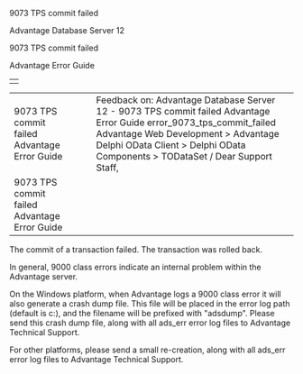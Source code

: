 9073 TPS commit failed




Advantage Database Server 12  

9073 TPS commit failed

Advantage Error Guide

|  |
| --- |
|  |

|  |  |  |  |  |
| --- | --- | --- | --- | --- |
| 9073 TPS commit failed  Advantage Error Guide |  |  | Feedback on: Advantage Database Server 12 - 9073 TPS commit failed Advantage Error Guide error\_9073\_tps\_commit\_failed Advantage Web Development > Advantage Delphi OData Client > Delphi OData Components > TODataSet / Dear Support Staff, |  |
| 9073 TPS commit failed  Advantage Error Guide |  |  |  |  |

The commit of a transaction failed. The transaction was rolled back.

In general, 9000 class errors indicate an internal problem within the Advantage server.

On the Windows platform, when Advantage logs a 9000 class error it will also generate a crash dump file. This file will be placed in the error log path (default is c:\), and the filename will be prefixed with "adsdump". Please send this crash dump file, along with all ads\_err error log files to Advantage Technical Support.

For other platforms, please send a small re-creation, along with all ads\_err error log files to Advantage Technical Support.